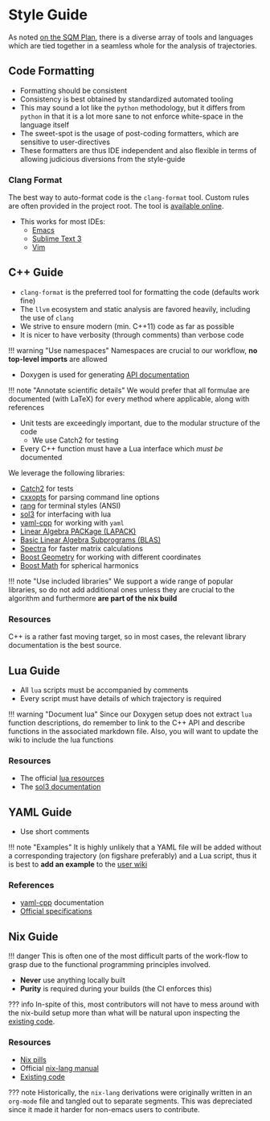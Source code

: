 # Style Guide

As noted [on the SQM Plan](https://wiki.dseams.info/sqm%20plan/#style-guide), there is a diverse array of tools and languages which
are tied together in a seamless whole for the analysis of trajectories.

## Code Formatting

- Formatting should be consistent
- Consistency is best obtained by standardized automated tooling
- This may sound a lot like the `python` methodology, but it differs from
  `python` in that it is a lot more sane to not enforce white-space in the
  language itself
- The sweet-spot is the usage of post-coding formatters, which are sensitive to
  user-directives
- These formatters are thus IDE independent and also flexible in terms of
  allowing judicious diversions from the style-guide

### Clang Format

The best way to auto-format code is the `clang-format` tool. Custom rules are often
provided in the project root. The tool is [available online](https://clang.llvm.org/docs/ClangFormat.html).

- This works for most IDEs:
  - [Emacs](https://github.com/lassik/emacs-format-all-the-code)
  - [Sublime Text 3](https://packagecontrol.io/packages/Clang%20Format)
  - [Vim](https://github.com/rhysd/vim-clang-format)

## C++ Guide

- `clang-format` is the preferred tool for formatting the code (defaults work
  fine)
- The `llvm` ecosystem and static analysis are favored heavily, including the
  use of `clang`
- We strive to ensure modern (min. C++11) code as far as possible
- It is nicer to have verbosity (through comments) than verbose code

!!! warning "Use namespaces"
Namespaces are crucial to our workflow, **no top-level imports** are allowed

- Doxygen is used for generating [API documentation](https://docs.dseams.info)

!!! note "Annotate scientific details"
We would prefer that all formulae are documented (with LaTeX) for every method where applicable, along with references

- Unit tests are exceedingly important, due to the modular structure of the code
  - We use Catch2 for testing
- Every C++ function must have a Lua interface which _must be_ documented

We leverage the following libraries:

- [Catch2](https://github.com/catchorg/Catch2) for tests
- [cxxopts](https://github.com/jarro2783/cxxopts) for parsing command line options
- [rang](https://github.com/agauniyal/rang) for terminal styles (ANSI)
- [sol3](https://github.com/ThePhD/sol2) for interfacing with lua
- [yaml-cpp](https://github.com/jbeder/yaml-cpp) for working with `yaml`
- [Linear Algebra PACKage (LAPACK)](http://www.netlib.org/lapack/)
- [Basic Linear Algebra Subprograms (BLAS)](http://www.netlib.org/blas/)
- [Spectra](https://github.com/yixuan/spectra/) for faster matrix calculations
- [Boost Geometry](https://www.boost.org/doc/libs/1_68_0/libs/geometry/doc/html/index.html) for working with different coordinates
- [Boost Math](https://www.boost.org/doc/libs/?view=category_math) for spherical harmonics

!!! note "Use included libraries"
We support a wide range of popular libraries, so do not add additional ones
unless they are crucial to the algorithm and furthermore **are part of the nix build**

### Resources

C++ is a rather fast moving target, so in most cases, the relevant library
documentation is the best source.

## Lua Guide

- All `lua` scripts must be accompanied by comments
- Every script must have details of which trajectory is required

!!! warning "Document lua"
Since our Doxygen setup does not extract `lua` function descriptions, do
remember to link to the C++ API and describe functions in the associated
markdown file. Also, you will want to update the wiki to include the lua functions

### Resources

- The official [lua resources](https://www.lua.org/)
- The [sol3 documentation](http://sol2.rtfd.io/)

## YAML Guide

- Use short comments

!!! note "Examples"
It is highly unlikely that a YAML file will be added without a corresponding
trajectory (on figshare preferably) and a Lua script, thus it is best to
**add an example** to the [user wiki](../examples/index)

### References

- [yaml-cpp](https://github.com/jbeder/yaml-cpp) documentation
- [Official specifications](https://yaml.org/)

## Nix Guide

!!! danger
This is often one of the most difficult parts of the work-flow to grasp due
to the functional programming principles involved.

- **Never** use anything locally built
- **Purity** is required during your builds (the CI enforces this)

??? info
In-spite of this, most contributors will not have to mess around with the
nix-build setup more than what will be natural upon inspecting the [existing code](https://github.com/d-SEAMS/seams-core).

### Resources

- [Nix pills](https://nixos.org/nixos/nix-pills/index.html)
- Official [nix-lang manual](https://nixos.org/nix/manual/)
- [Existing code](https://github.com/d-SEAMS/seams-core/blob/master/shell.nix)

??? note
Historically, the `nix-lang` derivations were originally written in an
`org-mode` file and tangled out to separate segments. This was depreciated
since it made it harder for non-emacs users to contribute.
